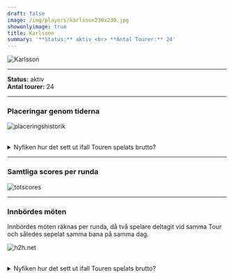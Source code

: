 ```yaml
---  
draft: false  
image: /img/players/karlsson230x230.jpg  
showonlyimage: true  
title: Karlsson  
summary: '**Status:** aktiv <br> **Antal Tourer:** 24'  
---
```


![Karlsson](/img/players/karlsson230x230.jpg)

------------------------------------------------------------------------

**Status:** aktiv  
**Antal tourer:** 24

------------------------------------------------------------------------

### Placeringar genom tiderna

![placeringshistorik](/playerstats/Karlsson.placing.net.png) <br><br>
<details> <summary>Nyfiken hur det sett ut ifall Touren spelats
brutto?</summary> <p>

![placeringshistorik](/playerstats/Karlsson.placing.gross.png) </p>
</details>

------------------------------------------------------------------------

### Samtliga scores per runda

![totscores](/playerstats/Karlsson.totscores.png)

------------------------------------------------------------------------

### Innbördes möten

Innbördes möten räknas per runda, då två spelare deltagit vid samma Tour
och således sepelat samma bana på samma dag.

![h2h.net](/playerstats/Karlsson.h2h.net.png) <br><br> <details>
<summary>Nyfiken hur det sett ut ifall Touren spelats brutto?</summary>
<p>

![h2h.gross](/playerstats/Karlsson.h2h.gross.png) </p> </details>
